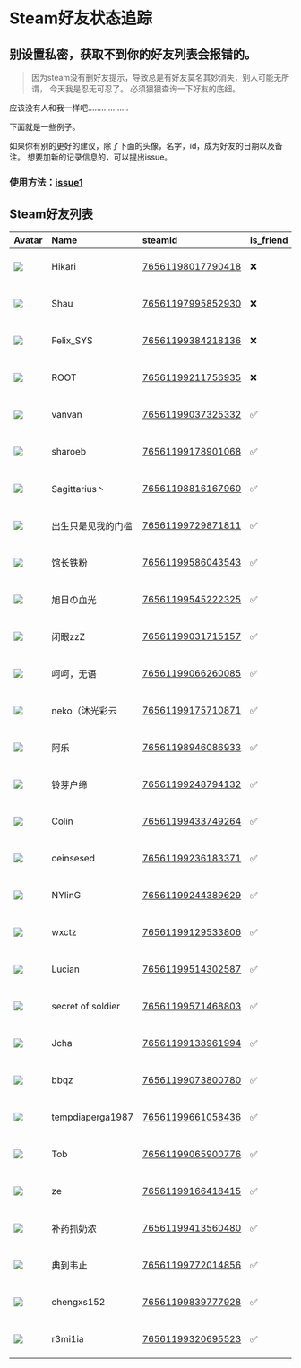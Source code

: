 # Steam好友状态追踪
## 别设置私密，获取不到你的好友列表会报错的。

> 因为steam没有删好友提示，导致总是有好友莫名其妙消失，别人可能无所谓，
> 今天我是忍无可忍了。 必须狠狠查询一下好友的底细。

应该没有人和我一样吧………………

下面就是一些例子。

如果你有别的更好的建议，除了下面的头像，名字，id，成为好友的日期以及备注。 想要加新的记录信息的，可以提出issue。

### 使用方法：[issue1](https://github.com/systemannounce/SteamFriends/issues/1)

## Steam好友列表

| Avatar                                                                            | Name               | steamid                                                                     | is_friend   | BFD                 | Remark   | removed_time        |
|:----------------------------------------------------------------------------------|:-------------------|:----------------------------------------------------------------------------|:------------|:--------------------|:---------|:--------------------|
| ![](https://avatars.steamstatic.com/314b0b4dbe76d55da82a0dc829fde2fb2a91123b.jpg) | Hikari             | [76561198017790418](https://steamcommunity.com/profiles/76561198017790418/) | ❌           | 2025-07-06 05:15:52 |          | 2025-09-10 08:51:37 |
| ![](https://avatars.steamstatic.com/6c8706be53641a1f4a37077dc3f7c5661533c64c.jpg) | Shau               | [76561197995852930](https://steamcommunity.com/profiles/76561197995852930/) | ❌           | 2025-06-26 23:12:55 |          | 2025-06-28 08:56:17 |
| ![](https://avatars.steamstatic.com/d41abd4be0b3769e1919802da758591a11639b13.jpg) | Felix_SYS          | [76561199384218136](https://steamcommunity.com/profiles/76561199384218136/) | ❌           | 2022-08-14 01:06:38 |          | 2025-05-08 23:04:46 |
| ![](https://avatars.steamstatic.com/ef15d4fa577672454e11c4dc5fbfa9fc71722ede.jpg) | ROOT               | [76561199211756935](https://steamcommunity.com/profiles/76561199211756935/) | ❌           | 2021-10-02 11:23:03 |          | 2025-05-08 23:04:46 |
| ![](https://avatars.steamstatic.com/de7aed4299406a52b01b0fc087ec5eb1d380b7e7.jpg) | vanvan             | [76561199037325332](https://steamcommunity.com/profiles/76561199037325332/) | ✅           | 2023-03-12 13:01:55 |          |                     |
| ![](https://avatars.steamstatic.com/822f274da1d4987c012f981aecb37ead95b00bdd.jpg) | sharoeb            | [76561199178901068](https://steamcommunity.com/profiles/76561199178901068/) | ✅           | 2022-06-27 17:41:48 |          |                     |
| ![](https://avatars.steamstatic.com/a0e112532e0f9d75ea8060b84d79fb4f8e7d83e3.jpg) | Sagittarius丶       | [76561198816167960](https://steamcommunity.com/profiles/76561198816167960/) | ✅           | 2021-05-29 10:45:36 |          |                     |
| ![](https://avatars.steamstatic.com/123d7a009c399af16f168905d425b46e510c07ef.jpg) | 出生只是见我的门槛          | [76561199729871811](https://steamcommunity.com/profiles/76561199729871811/) | ✅           | 2025-06-22 05:29:29 |          |                     |
| ![](https://avatars.steamstatic.com/1c32813668a749a4838f10dfc733bf3876f0daa3.jpg) | 馆长铁粉               | [76561199586043543](https://steamcommunity.com/profiles/76561199586043543/) | ✅           | 2024-10-04 06:01:21 |          |                     |
| ![](https://avatars.steamstatic.com/0219ea36105aea9f4603a07fb8bf14448568cb8b.jpg) | 旭日の血光              | [76561199545222325](https://steamcommunity.com/profiles/76561199545222325/) | ✅           | 2024-12-18 12:47:45 |          |                     |
| ![](https://avatars.steamstatic.com/6c2b633c139de4afc84b08201b50900ee0abe5fd.jpg) | 闭眼zzZ              | [76561199031715157](https://steamcommunity.com/profiles/76561199031715157/) | ✅           | 2025-04-30 13:31:40 |          |                     |
| ![](https://avatars.steamstatic.com/b8a46e605a7f5247690dbc62e49748a47bf393da.jpg) | 呵呵，无语              | [76561199066260085](https://steamcommunity.com/profiles/76561199066260085/) | ✅           | 2024-09-16 15:40:54 |          |                     |
| ![](https://avatars.steamstatic.com/40bf29a0a7d3e4a36e64456677985317e46ff3de.jpg) | neko（沐光彩云          | [76561199175710871](https://steamcommunity.com/profiles/76561199175710871/) | ✅           | 2024-12-13 10:35:03 |          |                     |
| ![](https://avatars.steamstatic.com/fc5d8974fd3b0cd4519d382edd70e89172d6da5b.jpg) | 阿乐                 | [76561198946086933](https://steamcommunity.com/profiles/76561198946086933/) | ✅           | 2023-03-21 12:24:08 |          |                     |
| ![](https://avatars.steamstatic.com/148ff422f2245ab66abfeabf3f7506861d6b703b.jpg) | 铃芽户缔               | [76561199248794132](https://steamcommunity.com/profiles/76561199248794132/) | ✅           | 2023-07-23 09:33:35 |          |                     |
| ![](https://avatars.steamstatic.com/4f6e9a4ddc128238d985e546bec7ae199e2e8ab5.jpg) | Colin              | [76561199433749264](https://steamcommunity.com/profiles/76561199433749264/) | ✅           | 2023-01-03 16:37:40 |          |                     |
| ![](https://avatars.steamstatic.com/de7aed4299406a52b01b0fc087ec5eb1d380b7e7.jpg) | ceinsesed          | [76561199236183371](https://steamcommunity.com/profiles/76561199236183371/) | ✅           | 2025-01-16 10:08:23 |          |                     |
| ![](https://avatars.steamstatic.com/8a39048679275704f55a7810f44a8d09625e9653.jpg) | NYlinG             | [76561199244389629](https://steamcommunity.com/profiles/76561199244389629/) | ✅           | 2022-05-15 12:20:53 |          |                     |
| ![](https://avatars.steamstatic.com/14fa45d90d1774068441651602af9b2de61890b4.jpg) | wxctz              | [76561199129533806](https://steamcommunity.com/profiles/76561199129533806/) | ✅           | 2021-06-04 14:42:02 |          |                     |
| ![](https://avatars.steamstatic.com/de7aed4299406a52b01b0fc087ec5eb1d380b7e7.jpg) | Lucian             | [76561199514302587](https://steamcommunity.com/profiles/76561199514302587/) | ✅           | 2025-06-26 08:47:48 |          |                     |
| ![](https://avatars.steamstatic.com/fcf4e8e2eac256c85bd89fa03a0b107a501d7811.jpg) | secret of  soldier | [76561199571468803](https://steamcommunity.com/profiles/76561199571468803/) | ✅           | 2025-07-06 05:26:33 |          |                     |
| ![](https://avatars.steamstatic.com/74b4e701d9c93e83ff8e0bd4793663690747a11f.jpg) | Jcha               | [76561199138961994](https://steamcommunity.com/profiles/76561199138961994/) | ✅           | 2021-03-10 12:41:15 |          |                     |
| ![](https://avatars.steamstatic.com/e370280a8a2883ac3b02c8155b60a6f59e59d022.jpg) | bbqz               | [76561199073800780](https://steamcommunity.com/profiles/76561199073800780/) | ✅           | 2025-02-11 08:48:30 |          |                     |
| ![](https://avatars.steamstatic.com/fef49e7fa7e1997310d705b2a6158ff8dc1cdfeb.jpg) | tempdiaperga1987   | [76561199661058436](https://steamcommunity.com/profiles/76561199661058436/) | ✅           | 2024-06-25 09:37:43 |          |                     |
| ![](https://avatars.steamstatic.com/921618e3b13025ae87c925fca0305c0369e71041.jpg) | Tob                | [76561199065900776](https://steamcommunity.com/profiles/76561199065900776/) | ✅           | 2021-06-04 13:59:17 |          |                     |
| ![](https://avatars.steamstatic.com/b2732234f3fbed341c241f58e1848418941f7d92.jpg) | ze                 | [76561199166418415](https://steamcommunity.com/profiles/76561199166418415/) | ✅           | 2024-06-04 10:31:03 |          |                     |
| ![](https://avatars.steamstatic.com/02824a7f6e98b080c3dafb134741aa49609895c0.jpg) | 补药抓奶浓              | [76561199413560480](https://steamcommunity.com/profiles/76561199413560480/) | ✅           | 2025-05-09 13:59:12 |          |                     |
| ![](https://avatars.steamstatic.com/3a4e7c876deb3335d45c9f71dc50aeca9518842d.jpg) | 典到韦止               | [76561199772014856](https://steamcommunity.com/profiles/76561199772014856/) | ✅           | 2024-10-27 07:07:55 |          |                     |
| ![](https://avatars.steamstatic.com/fef49e7fa7e1997310d705b2a6158ff8dc1cdfeb.jpg) | chengxs152         | [76561199839777928](https://steamcommunity.com/profiles/76561199839777928/) | ✅           | 2025-03-27 09:36:09 |          |                     |
| ![](https://avatars.steamstatic.com/bcf70ee2999b0c43c85a1c44e33ac07e5ae1ec93.jpg) | r3mi1ia            | [76561199320695523](https://steamcommunity.com/profiles/76561199320695523/) | ✅           | 2025-08-17 08:04:17 |          |                     |